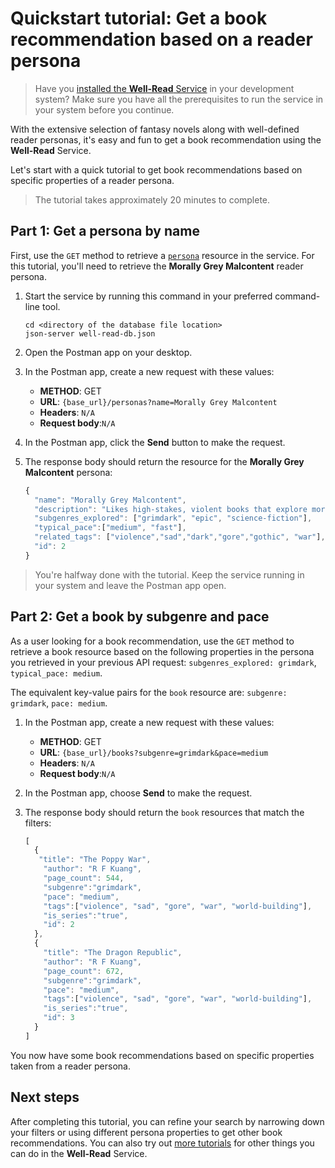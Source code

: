 # Quickstart tutorial: Get a book recommendation based on a reader persona

> Have you [installed the **Well-Read** Service](service-prerequisites.md) in your development system?
> Make sure you have all the prerequisites to run the service in your system before you continue.

With the extensive selection of fantasy novels along with well-defined reader personas, it's easy and fun to get a book recommendation using the **Well-Read** Service.

Let's start with a quick tutorial to get book recommendations based on specific properties of a reader persona.

>The tutorial takes approximately 20 minutes to complete.

## Part 1: Get a persona by name

First, use the `GET` method to retrieve a [`persona`](api/persona.md) resource in the service.
For this tutorial, you'll need to retrieve the **Morally Grey Malcontent** reader persona.

1. Start the service by running this command in your preferred command-line tool.

    ```shell
    cd <directory of the database file location>
    json-server well-read-db.json
    ```

2. Open the Postman app on your desktop.
3. In the Postman app, create a new request with these values:
    * **METHOD**: GET
    * **URL**: `{base_url}/personas?name=Morally Grey Malcontent`
    * **Headers**: `N/A`
    * **Request body**:`N/A`

4. In the Postman app, click the **Send** button to make the request.
5. The response body should return the resource for the **Morally Grey Malcontent** persona:

    ```js
    {
      "name": "Morally Grey Malcontent",
      "description": "Likes high-stakes, violent books that explore morality.",
      "subgenres_explored": ["grimdark", "epic", "science-fiction"],
      "typical_pace":["medium", "fast"],
      "related_tags": ["violence","sad","dark","gore","gothic", "war"],
      "id": 2
    }
    ```

> You're halfway done with the tutorial.
> Keep the service running in your system and leave the Postman app open.

## Part 2: Get a book by subgenre and pace

As a user looking for a book recommendation, use the `GET` method to retrieve a book resource based on the following properties in the persona you retrieved in your previous API request: `subgenres_explored: grimdark`, `typical_pace: medium`.

The equivalent key-value pairs for the `book` resource are: `subgenre: grimdark`, `pace: medium`.

1. In the Postman app, create a new request with these values:
    * **METHOD**: GET
    * **URL**: `{base_url}/books?subgenre=grimdark&pace=medium`
    * **Headers**: `N/A`
    * **Request body**:`N/A`
2. In the Postman app, choose **Send** to make the request.
3. The response body should return the `book` resources that match the filters:

    ```js
    [
      {
       "title": "The Poppy War",
        "author": "R F Kuang",
        "page_count": 544,
        "subgenre":"grimdark",
        "pace": "medium",
        "tags":["violence", "sad", "gore", "war", "world-building"],
        "is_series":"true",
        "id": 2
      },
      {
        "title": "The Dragon Republic",
        "author": "R F Kuang",
        "page_count": 672,
        "subgenre":"grimdark",
        "pace": "medium",
        "tags":["violence", "sad", "gore", "war", "world-building"],
        "is_series":"true",
        "id": 3
      }
    ]
    ```

You now have some book recommendations based on specific properties taken from a reader persona.

## Next steps

After completing this tutorial, you can refine your search by narrowing down your filters or using different persona properties to get other book recommendations.
You can also try out [more tutorials](index.md#tutorials) for other things you can do in the **Well-Read** Service.
